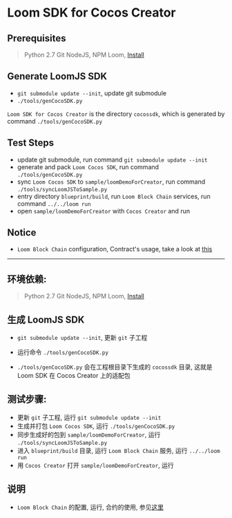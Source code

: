 
# Loom SDK for Cocos Creator

## Prerequisites

> Python 2.7
> Git
> NodeJS, NPM
> Loom, [Install](https://loomx.io/developers/docs/en/prereqs.html)

## Generate LoomJS SDK

* `git submodule update --init`, update git submodule
* `./tools/genCocoSDK.py`

`Loom SDK for Cocos Creator` is the directory `cocossdk`, which is generated by command `./tools/genCocoSDK.py`

## Test Steps

* update git submodule, run command `git submodule update --init`
* generate and pack `Loom Cocos SDK`, run command `./tools/genCocoSDK.py`
* sync `Loom Cocos SDK` to `sample/loomDemoForCreator`, run command `./tools/syncLoomJSToSample.py`
* entry directory `blueprint/build`, run `Loom Block Chain` services, run command `../../loom run`
* open `sample/loomDemoForCreator` with `Cocos Creator` and run

## Notice

* `Loom Block Chain` configuration, Contract's usage, take a look at [this](https://loomx.io/developers/docs/en/prereqs.html)

---

## 环境依赖:

> Python 2.7
> Git
> NodeJS, NPM
> Loom, [Install](https://loomx.io/developers/docs/en/prereqs.html)

## 生成 LoomJS SDK

* `git submodule update --init`, 更新 `git` 子工程
* 运行命令 `./tools/genCocoSDK.py`

* `./tools/genCocoSDK.py` 会在工程根目录下生成的 `cocossdk` 目录, 这就是 Loom SDK 在 Cocos Creator 上的适配包

## 测试步骤:

* 更新 `git` 子工程, 运行 `git submodule update --init`
* 生成并打包 `Loom Cocos SDK`, 运行 `./tools/genCocoSDK.py`
* 同步生成好的包到 `sample/loomDemoForCreator`, 运行 `./tools/syncLoomJSToSample.py`
* 进入 `blueprint/build` 目录, 运行 `Loom Block Chain` 服务, 运行 `../../loom run`
* 用 `Cocos Creator` 打开 `sample/loomDemoForCreator`, 运行

## 说明

* `Loom Block Chain` 的配置, 运行, 合约的使用, 参见[这里](https://loomx.io/developers/docs/en/prereqs.html)

